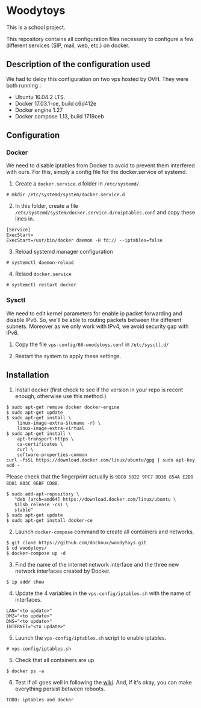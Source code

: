 # Woodytoys

This is a school project.

This repository contains all configuration files necessary to configure a few different services (SIP, mail, web, etc.) on docker.

## Description of the configuration used
We had to deloy this configuration on two vps hosted by OVH. They were both running :

 - Ubuntu 16.04.2 LTS.
 - Docker 17.03.1-ce, build c6d412e
 - Docker engine 1.27
 - Docker compose 1.13, build 1719ceb

## Configuration
### Docker

We need to disable iptables from Docker to avoid to prevent them interfered with ours.
For this, simply a config file for the docker.service of systemd.

1. Create a `docker.service.d` folder in `/etc/systemd/`.

```
# mkdir /etc/systemd/system/docker.service.d
```

2. In this folder, create a file `/etc/systemd/system/docker.service.d/noiptables.conf` and copy these lines in.

```
[Service]
ExecStart=
ExecStart=/usr/bin/docker daemon -H fd:// --iptables=false
```

3. Reload systemd manager configuration

```
# systemctl daemon-reload
```

4. Relaod `docker.service`

```
# systemctl restart docker
```

### Sysctl
We need to edit kernel parameters for enable ip packet forwarding and disable IPv6.
So, we'll be able to routing packets between the different subnets.
Moreover as we only work with IPv4, we avoid security gap with IPv6.

1. Copy the file `vps-config/66-woodytoys.conf` in `/etc/sysctl.d/`

2. Restart the system to apply these settings.

## Installation

1. Install docker (first check to see if the version in your repo is recent enough, otherwise use this method.)

```
$ sudo apt-get remove docker docker-engine
$ sudo apt-get update
$ sudo apt-get install \
    linux-image-extra-$(uname -r) \
    linux-image-extra-virtual
$ sudo apt-get install \
    apt-transport-https \
    ca-certificates \
    curl \
    software-properties-common
curl -fsSL https://download.docker.com/linux/ubuntu/gpg | sudo apt-key add -
```
Please check that the fingerprint actually is `9DC8 5822 9FC7 DD38 854A E2D8 8D81 803C 0EBF CD88`.
```
$ sudo add-apt-repository \
   "deb [arch=amd64] https://download.docker.com/linux/ubuntu \
   $(lsb_release -cs) \
   stable"
$ sudo apt-get update
$ sudo apt-get install docker-ce
```

2. Launch `docker-compose` command to create all containers and networks.

```
$ git clone https://github.com/docknux/woodytoys.git
$ cd woodytoys/
$ docker-compose up -d
```

3. Find the name of the internet network interface and the three new network interfaces created by Docker.

```
$ ip addr show
```

4. Update the 4 variables in the `vps-config/iptables.sh` with the name of interfaces.

```
LAN="<to update>"
DMZ="<to update>"
DNS="<to update>"
INTERNET="<to update>"
```

5. Launch the `vps-config/iptables.sh` script to enable iptables.

```
# vps-config/iptables.sh
```

5. Check that all containers are up

```
$ docker ps -a
```

6. Test if all goes well in following the [wiki](https://github.com/docknux/woodytoys/wiki). And, if it's okay, you can make everything persist between reboots.

```
TODO: iptables and docker
```
